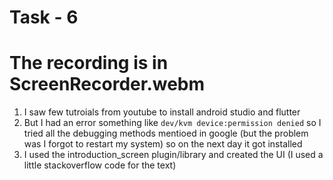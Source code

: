 # Task - 6

# The recording is in ScreenRecorder.webm 

1. I saw few tutroials from youtube to install android studio and flutter
2. But I had an error something like `dev/kvm device:permission denied` so I tried all the debugging methods mentioed in google (but the problem was I forgot to restart my system) so on the next day it got installed
3. I used the introduction_screen plugin/library and created the UI (I used a little stackoverflow code for the text)
   
